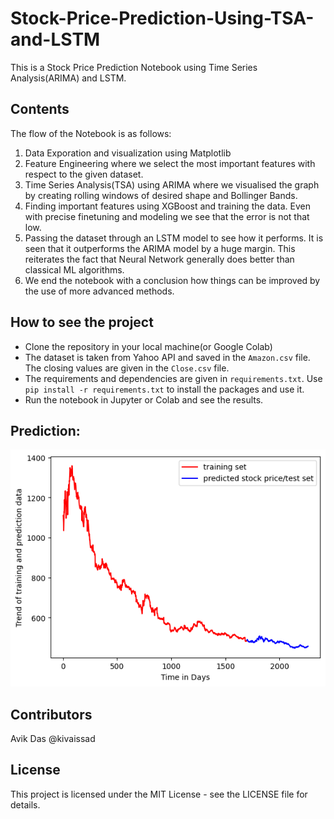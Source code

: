 # Stock-Price-Prediction-Using-TSA-and-LSTM
This is a Stock Price Prediction Notebook using Time Series Analysis(ARIMA) and LSTM.

## Contents
The flow of the Notebook is as follows:
  1. Data Exporation and visualization using Matplotlib
  2. Feature Engineering where we select the most important features with respect to the given dataset.
  3. Time Series Analysis(TSA) using ARIMA where we visualised the graph by creating rolling windows of desired shape and Bollinger Bands.
  4. Finding important features using XGBoost and training the data. Even with precise finetuning and modeling we see that the error is not that low.
  5. Passing the dataset through an LSTM model to see how it performs. It is seen that it outperforms the ARIMA model by a huge margin. This reiterates the fact that Neural Network generally does better than classical ML algorithms.
  6. We end the notebook with a conclusion how things can be improved by the use of more advanced methods.

## How to see the project
- Clone the repository in your local machine(or Google Colab)
- The dataset is taken from Yahoo API and saved in the `Amazon.csv` file. The closing values are given in the `Close.csv` file.
- The requirements and dependencies are given in `requirements.txt`. Use `pip install -r requirements.txt` to install the packages and use it.
- Run the notebook in Jupyter or Colab and see the results.

## Prediction:
![Stock Price Prediction](prediction.png)

## Contributors
Avik Das @kivaissad

## License
This project is licensed under the MIT License - see the LICENSE file for details.
